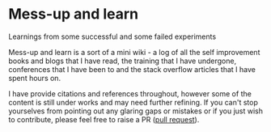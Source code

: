 # Mess-up and learn

Learnings from some successful and some failed experiments

Mess-up and learn is a sort of a mini wiki - a log of all the self improvement books and blogs that I have read, the training that I have undergone, conferences that I have been to and the stack overflow articles that I have spent hours on.

I have provide citations and references throughout, however some of the content is still under works and may need further refining. If you can't stop yourselves from pointing out any glaring gaps or mistakes or if you just wish to contribute, please feel free to raise a PR ([pull request](https://help.github.com/en/github/collaborating-with-issues-and-pull-requests/about-pull-requests)).

